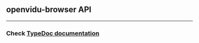 <h2 id="section-title">openvidu-browser API</h2>
<hr>

<h3>Check <a href="../../../api/openvidu-browser/">TypeDoc documentation</a></h3>

<br>